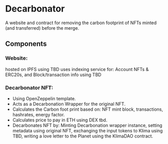 # Decarbonator
A website and contract for removing the carbon footprint of NFTs minted (and transferred) before the merge.
## Components
### Website:
hosted on IPFS using TBD
uses indexing service for: Account NFTs & ERC20s, and Block/transaction info using TBD
### Decarbonator NFT: 
- Using OpenZeppelin template.
- Acts as a Decarbonation Wrapper for the original NFT.
- Calculates the Carbon foot print based on: NFT mint block, transactions, hashrates, energy factor.
- Calculates price to pay in ETH using DEX tbd.
- Decarbonates NFT by: 
Minting Decarbonation wrapper instance, setting metadata using original NFT, exchanging the input tokens to Klima using TBD, writing a love letter to the Planet using the KlimaDAO contract.
